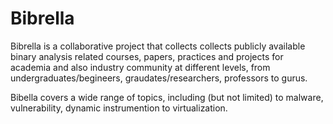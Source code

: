 # Bibrella
Bibrella is a collaborative project that collects collects publicly available binary analysis related courses, papers, practices and projects for academia and also industry community at different levels, from undergraduates/begineers, graudates/researchers, professors to gurus. 

Bibella covers a wide range of topics, including (but not limited) to malware, vulnerability, dynamic instrumention to virtualization.

